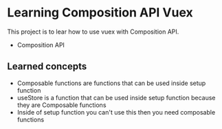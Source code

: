 # Learning Composition API Vuex

This project is to lear how to use vuex with Composition API.

- Composition API

## Learned concepts

- Composable functions are functions that can be used inside setup function
- useStore is a function that can be used inside setup function because they are Composable functions
- Inside of setup function you can't use this then you need composable functions
